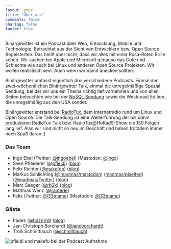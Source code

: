 ```yaml
---
layout: page
title: "Über uns"
comments: false
sharing: false
footer: true
---
```


Binärgewitter ist ein Podcast über Web, Entwicklung, Mobile und Technologie. Betrachtet aus der Sicht von Entwicklern bzw. Open Source Begeisterten. Das heißt aber nicht, dass wir alles mit einer Rosa-Roten Brille sehen. Wir suchen bei Apple und Microsoft genauso das Gute und Schlechte wie auch bei Linux und anderen Open Source Projekten. Wir wollen realistisch sein. Auch wenn wir damit anecken sollten.

Binärgewitter umfasst eigentlich drei verschiedene Podcasts. Einmal den zwei-wöchentlichen Binärgewitter Talk, einmal die unregelmäßige Spezial Sendung, bei der wir uns ein Thema richtig tief vornehmen und von allen Seiten beleuchten wie bei der [NoSQL Sendung](http://blog.binaergewitter.de/blog/2011/01/09/binaergewitter-number-1-nosql/) sowie die Westcoast Edition, die unregelmäßig aus den USA sendet.

Binärgewitter entstand bei [RadioTux](http://blog.radiotux.de/), dem Internetradio rund um Linux und Open Source. Die Talk-Sendung ist eine Weiterführung der bis dahin produzieren RadioTux Talk bzw. RadioTux@HoRadS-Show die 150 Folgen lang lief. Also wir sind nicht so neu im Geschäft und haben trotzdem immer noch Spaß daran :)

### Das Team
- Ingo Ebel (Twitter: [@ingoebel](https://twitter.com/ingoebel)) (Mastodon: [@ingo](https://jit.social/@ingo))
- Sven Pfleiderer ([@pfleidi](https://twitter.com/pfleidi)) ([blog](http://blog.roothausen.de/))
- Felix Richter ([@makefoo](https://twitter.com/makefoo)) ([blog](http://euer.krebsco.de/))
- Markus Schlichting ([@madmas/mastodon](https://mastodon.social/@madmas)) ([madmas/pixelfed](https://pixelfed.de/madmas)) ([@madmas/Twitter](https://twitter.com/madmas)) ([blog](http://www.mynethome.de/))
- Marc Seeger ([@rb2k](https://twitter.com/rb2k)) ([blog](http://blog.marc-seeger.de/))
- Matthias Wenz ([@ranterle](https://twitter.com/ranterle))
- Felix (Twitter: [@l33tname](https://twitter.com/l33tname)) (Mastodon: [@l33tname](https://mastodon.social/@l33tname))

### Gäste
- hadez ([@hdznrrd](https://twitter.com/hdznrrd)) ([blog](http://nrrd.de/))
- Jan-Christoph Borchardt ([@jancborchardt](https://twitter.com/jancborchardt))
- Trolli Schmittlauch ([@schmittlauch](https://twitter.com/schmittlauch))

![pfleidi und makefu bei der Podcast Aufnahme](../img/pfleidi_makefu_bei_aufnahme.jpg)
